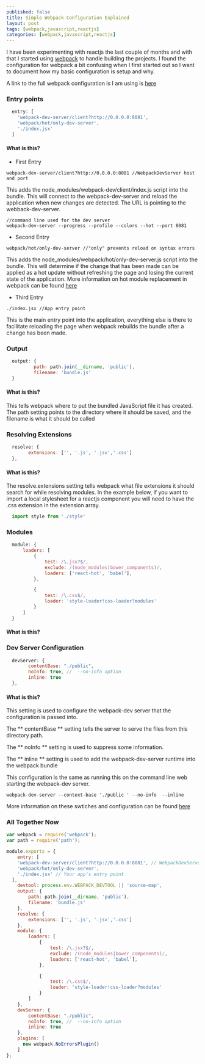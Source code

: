 ```yaml
---
published: false
title: Simple Webpack Configuration Explained
layout: post
tags: [webpack,javascript,reactjs]
categories: [webpack,javascript,reactjs]
---
```


I have been experimenting with reactjs the last couple of months and with that
I started using [webpack](https://webpack.github.io/) to handle building the projects.  I found the configuration for webpack a bit confusing when I first started out so I want to document how my basic configuration is setup and why.

A link to the full webpack configuration is I am using is [here](https://raw.githubusercontent.com/blaircamp/react-webpack-project/master/webpack.config.js)

### Entry points

```js
  entry: [
    'webpack-dev-server/client?http://0.0.0.0:8081',
    'webpack/hot/only-dev-server',
    './index.jsx'
  ]

```
#### What is this?

* First Entry
```
webpack-dev-server/client?http://0.0.0.0:8081 //WebpackDevServer host and port
```
This adds the node_modules/webpack-dev/client/index.js script into the bundle.  This will connect to the webpack-dev-server and reload the application when new changes are detected. The URL is pointing to the webback-dev-server.
```
//command line used for the dev server
webpack-dev-server --progress --profile --colors --hot --port 8081
```

* Second Entry
```
webpack/hot/only-dev-server //"only" prevents reload on syntax errors
```
This adds the node_modules/webpack/hot/only-dev-server.js script into the bundle.  This will determine if the change that has been made can be applied as a hot update without refreshing the page and losing the current state of the application.   More information on hot module replacement in webpack can be found [here](https://webpack.github.io/docs/hot-module-replacement-with-webpack.html)

* Third Entry
```
./index.jsx //App entry point
```
This is the main entry point into the application, everything else is there to facilitate reloading the page when webpack rebuilds the bundle after a change has been made.


### Output
```js
  output: {
          path: path.join(__dirname, 'public'),
          filename: 'bundle.js'
  }
```
#### What is this?
This tells webpack where to put the bundled JavaScript file it has created. The path setting points to the directory where it should be saved, and the filename is what it should be called


### Resolving Extensions
```js
  resolve: {
        extensions: ['', '.js', '.jsx','.css']
  },
```
#### What is this?
The resolve.extensions setting tells webpack what file extensions it should search for while resolving modules.  In the example below, if you want to import a local stylesheet for a reactjs component you will need to have the .css extension in the extension array.

```js
  import style from './style'
```



### Modules
```js
  module: {
      loaders: [
          {
              test: /\.jsx?$/,
              exclude: /(node_modules|bower_components)/,
              loaders: ['react-hot', 'babel'],
          },

          {
              test: /\.css$/,
              loader: 'style-loader!css-loader?modules'
          }
      ]
  }
```
#### What is this?


### Dev Server Configuration
```js
  devServer: {
        contentBase: "./public",
        noInfo: true, //  --no-info option
        inline: true
  },
```
#### What is this?
This setting is used to configure the webpack-dev server that the configuration
is passed into.

The ** contentBase ** setting tells the server to serve the files from this directory path.

The ** noInfo ** setting is used to suppress some information.

The ** inline ** setting is used to add the webpack-dev-server runtime into the
webpack bundle

This configuration is the same as running this on the command line web starting
the webpack-dev server.
```
webpack-dev-server --context-base './public ' --no-info  --inline
```

More information on these swtiches and configuration can be found [here](https://webpack.github.io/docs/webpack-dev-server.html#webpack-dev-server-cli)

### All Together Now
```js
var webpack = require('webpack');
var path = require('path');

module.exports = {
    entry: [
    'webpack-dev-server/client?http://0.0.0.0:8081', // WebpackDevServer host and port
    'webpack/hot/only-dev-server',
    './index.jsx' // Your appʼs entry point
  ],
    devtool: process.env.WEBPACK_DEVTOOL || 'source-map',
    output: {
        path: path.join(__dirname, 'public'),
        filename: 'bundle.js'
    },
    resolve: {
        extensions: ['', '.js', '.jsx','.css']
    },
    module: {
        loaders: [
            {
                test: /\.jsx?$/,
                exclude: /(node_modules|bower_components)/,
                loaders: ['react-hot', 'babel'],
            },

            {
                test: /\.css$/,
                loader: 'style-loader!css-loader?modules'
            }
        ]
    },
    devServer: {
        contentBase: "./public",
        noInfo: true, //  --no-info option
        inline: true
    },
    plugins: [
      new webpack.NoErrorsPlugin()
    ]
};
```
